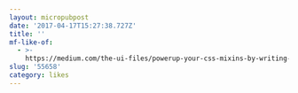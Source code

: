 ```yaml
---
layout: micropubpost
date: '2017-04-17T15:27:38.727Z'
title: ''
mf-like-of:
  - >-
    https://medium.com/the-ui-files/powerup-your-css-mixins-by-writing-them-with-javascript-825b41728a55
slug: '55658'
category: likes
---
```

